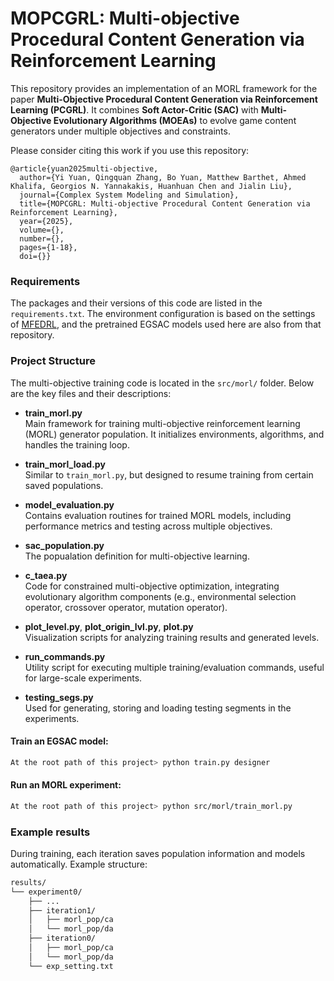 # MOPCGRL: Multi-objective Procedural Content Generation via Reinforcement Learning

This repository provides an implementation of an MORL framework for the paper **Multi-Objective Procedural Content Generation via Reinforcement Learning (PCGRL)**. It combines **Soft Actor-Critic (SAC)** with **Multi-Objective Evolutionary Algorithms (MOEAs)** to evolve game content generators under multiple objectives and constraints.

Please consider citing this work if you use this repository:
```
@article{yuan2025multi-objective,
  author={Yi Yuan, Qingquan Zhang, Bo Yuan, Matthew Barthet, Ahmed Khalifa, Georgios N. Yannakakis, Huanhuan Chen and Jialin Liu},
  journal={Complex System Modeling and Simulation}, 
  title={MOPCGRL: Multi-objective Procedural Content Generation via Reinforcement Learning}, 
  year={2025},
  volume={},
  number={},
  pages={1-18},
  doi={}}
```

### Requirements

The packages and their versions of this code are listed in the `requirements.txt`. The environment configuration is based on the settings of [MFEDRL](https://github.com/SUSTechGameAI/MFEDRL), and the pretrained EGSAC models used here are also from that repository.

### Project Structure

The multi-objective training code is located in the `src/morl/` folder. Below are the key files and their descriptions:

- **train_morl.py**  
  Main framework for training multi-objective reinforcement learning (MORL) generator population. It initializes environments, algorithms, and handles the training loop.

- **train_morl_load.py**  
  Similar to `train_morl.py`, but designed to resume training from certain saved populations.

- **model_evaluation.py**    
  Contains evaluation routines for trained MORL models, including performance metrics and testing across multiple objectives.

- **sac_population.py**  
  The popualation definition for multi-objective learning.

- **c_taea.py**  
  Code for constrained multi-objective optimization, integrating evolutionary algorithm components (e.g., environmental selection operator, crossover operator, mutation operator).

- **plot_level.py**, **plot_origin_lvl.py**, **plot.py**  
  Visualization scripts for analyzing training results and generated levels.

- **run_commands.py**  
  Utility script for executing multiple training/evaluation commands, useful for large-scale experiments.

- **testing_segs.py**  
  Used for generating, storing and loading testing segments in the experiments.

#### Train an EGSAC model:
```bash
At the root path of this project> python train.py designer
```
#### Run an MORL experiment:
```bash
At the root path of this project> python src/morl/train_morl.py
```

### Example results

During training, each iteration saves population information and models automatically.
Example structure:
```bash
results/
└── experiment0/
    ├── ...
    ├── iteration1/
    │   ├── morl_pop/ca
    │   └── morl_pop/da
    ├── iteration0/
    │   ├── morl_pop/ca
    │   └── morl_pop/da
    └── exp_setting.txt
```